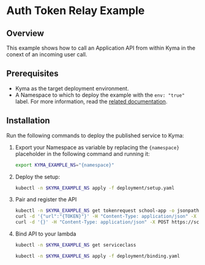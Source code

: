 # Auth Token Relay Example

## Overview

This example shows how to call an Application API from within Kyma in the conext of an incoming user call.  

## Prerequisites

- Kyma as the target deployment environment.
- A Namespace to which to deploy the example with the `env: "true"` label. For more information, read the [related documentation](https://github.com/kyma-project/kyma/blob/master/docs/kyma/docs/03-02-namespaces.md).

## Installation

Run the following commands to deploy the published service to Kyma:

1. Export your Namespace as variable by replacing the `{namespace}` placeholder in the following command and running it:

    ```bash
    export KYMA_EXAMPLE_NS="{namespace}"
    ```
2. Deploy the setup:
    ```bash
    kubectl -n $KYMA_EXAMPLE_NS apply -f deployment/setup.yaml
    ```
3. Pair and register the API
    ```bash
    kubectl -n $KYMA_EXAMPLE_NS get tokenrequest school-app -o jsonpath='{.status.url}'
    curl -d '{"url":"{TOKEN}"}' -H "Content-Type: application/json" -X POST https://school-mock.{DOMAIN}/connection
    curl -d '{}' -H "Content-Type: application/json" -X POST https://school-mock.{DOMAIN}/local/apis/Schools%20API/register
    ```
4. Bind API to your lambda  
    ```bash
    kubectl -n $KYMA_EXAMPLE_NS get serviceclass

    kubectl -n $KYMA_EXAMPLE_NS apply -f deployment/binding.yaml
    ```
